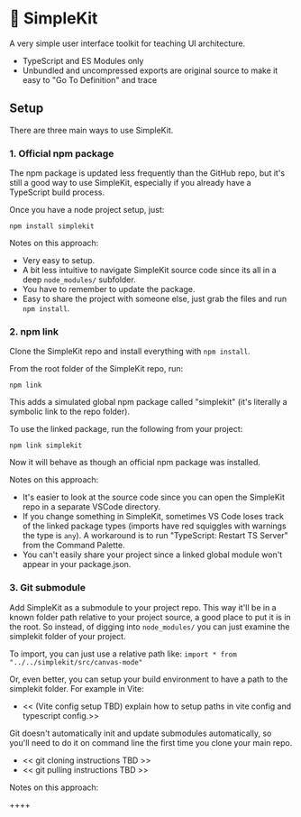 # 🧰 SimpleKit

A very simple user interface toolkit for teaching UI architecture.

- TypeScript and ES Modules only
- Unbundled and uncompressed exports are original source to make it easy to "Go To Definition" and trace

## Setup

There are three main ways to use SimpleKit.

### 1. Official npm package

The npm package is updated less frequently than the GitHub repo, but it's still a good way to use SimpleKit, especially if you already have a TypeScript build process.

Once you have a node project setup, just:

`npm install simplekit`

Notes on this approach:

- Very easy to setup.
- A bit less intuitive to navigate SimpleKit source code since its all in a deep `node_modules/` subfolder.
- You have to remember to update the package.
- Easy to share the project with someone else, just grab the files and run `npm install`.

### 2. npm link

Clone the SimpleKit repo and install everything with `npm install`.

From the root folder of the SimpleKit repo, run:

`npm link`

This adds a simulated global npm package called "simplekit" (it's literally a symbolic link to the repo folder).

To use the linked package, run the following from your project:

`npm link simplekit`

Now it will behave as though an official npm package was installed.

Notes on this approach:

- It's easier to look at the source code since you can open the SimpleKit repo in a separate VSCode directory.
- If you change something in SimpleKit, sometimes VS Code loses track of the linked package types (imports have red squiggles with warnings the type is `any`). A workaround is to run "TypeScript: Restart TS Server" from the Command Palette.
- You can't easily share your project since a linked global module won't appear in your package.json.

### 3. Git submodule

Add SimpleKit as a submodule to your project repo. This way it'll be in a known folder path relative to your project source, a good place to put it is in the root. So instead, of digging into `node_modules/` you can just examine the simplekit folder of your project.

To import, you can just use a relative path like:
`import * from "../../simplekit/src/canvas-mode"`

Or, even better, you can setup your build environment to have a path to the simplekit folder. For example in Vite:

- << (Vite config setup TBD) explain how to setup paths in vite config and typescript config.>>

Git doesn't automatically init and update submodules automatically, so you'll need to do it on command line the first time you clone your main repo.

- << git cloning instructions TBD >>
- << git pulling instructions TBD >>

Notes on this approach:

++++
